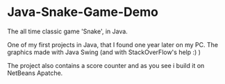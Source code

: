 # Java-Snake-Game-Demo
The all time classic game 'Snake', in Java. 

One of my first projects in Java, that I found one year later on my PC.
The graphics made with Java Swing (and with StackOverFlow's help :) )

The project also contains a score counter and as you see i build it on NetBeans Apatche.
